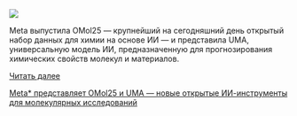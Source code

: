 <!--2025-05-15 13:55:37-->
<div class="yb">
  <div class="rss habr"><img src="https://habrastorage.org/getpro/habr/upload_files/16b/770/dfb/16b770dfb22e9508fffd65af6f24b013.jpg" /><p>Meta выпустила OMol25 — крупнейший на сегодняшний день открытый набор данных для химии на основе ИИ — и представила UMA, универсальную модель ИИ, предназначенную для прогнозирования химических свойств молекул и материалов.</p> <a href="https://habr.com/ru/articles/909746/#habracut">Читать далее</a> <p class="titl"><a href="https://habr.com/ru/companies/bothub/news/909746/?utm_source=habrahabr&utm_medium=rss&utm_campaign=909746">Meta* представляет OMol25 и UMA — новые открытые ИИ-инструменты для молекулярных исследований</a></p></div>
</div>
